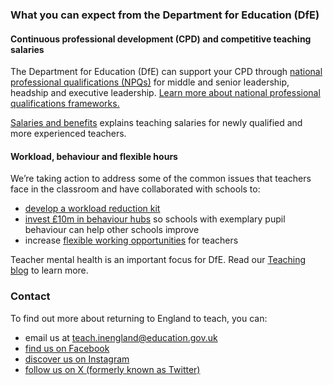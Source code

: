 ### What you can expect from the Department for Education (DfE)

#### Continuous professional development (CPD) and competitive teaching salaries

The Department for Education (DfE) can support your CPD through [national professional qualifications (NPQs)](https://www.gov.uk/government/publications/national-professional-qualifications-npqs-list-of-providers)
for middle and senior leadership, headship and executive leadership.
[Learn more about national professional qualifications frameworks.](https://www.gov.uk/government/publications/national-professional-qualifications-frameworks-from-september-2021)

[Salaries and benefits](/is-teaching-right-for-me/teacher-pay-and-benefits) explains teaching salaries for newly qualified and more experienced teachers.

#### Workload, behaviour and flexible hours

We’re taking action to address some of the common issues that teachers face in the classroom and have collaborated with schools to:

* [develop a workload reduction kit](https://www.gov.uk/guidance/school-workload-reduction-toolkit)
* [invest £10m in behaviour hubs](https://www.gov.uk/guidance/behaviour-hubs)
  so schools with exemplary pupil behaviour can help other schools improve
* increase [flexible working opportunities](https://www.gov.uk/government/collections/flexible-working-resources-for-teachers-and-schools)
  for teachers

Teacher mental health is an important focus for DfE. Read our [Teaching blog](https://teaching.blog.gov.uk/) to
learn more.

### Contact

To find out more about returning to England to teach, you can:

* email us at teach.inengland@education.gov.uk
* [find us on Facebook](https://www.facebook.com/getintoteaching)
* [discover us on Instagram](https://www.instagram.com/get_into_teaching/)
* [follow us on X (formerly known as Twitter)](https://twitter.com/getintoteaching)

